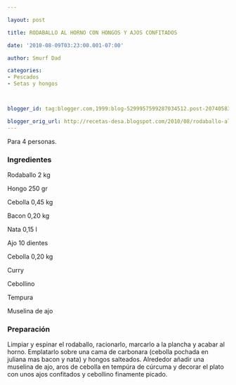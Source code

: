 ```yaml
---

layout: post

title: RODABALLO AL HORNO CON HONGOS Y AJOS CONFITADOS

date: '2010-08-09T03:23:00.001-07:00'

author: Smurf Dad

categories:
- Pescados
- Setas y hongos



blogger_id: tag:blogger.com,1999:blog-5299957599287034512.post-2074058366836901863

blogger_orig_url: http://recetas-desa.blogspot.com/2010/08/rodaballo-al-horno-con-hongos-y-ajos.html
---
```


Para 4 personas.

<h3>Ingredientes</h3>

Rodaballo 2 kg

Hongo 250 gr

Cebolla 0,45 kg

Bacon 0,20 kg

Nata 0,15 l

Ajo 10 dientes

Cebolla 0,20 kg

Curry

Cebollino

Tempura

Muselina de ajo

<h3>Preparación</h3>

Limpiar y espinar el rodaballo, racionarlo, marcarlo a la plancha y acabar al horno. Emplatarlo sobre una cama de carbonara (cebolla pochada en juliana mas bacon y nata) y hongos salteados. Alrededor añadir una muselina de ajo, aros de cebolla en tempúra de cúrcuma y decorar el plato con unos ajos confitados y cebollino finamente picado.